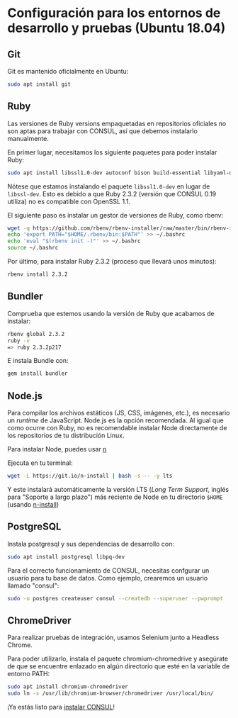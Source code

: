 # Configuración para los entornos de desarrollo y pruebas (Ubuntu 18.04)

## Git

Git es mantenido oficialmente en Ubuntu:

```bash
sudo apt install git
```

## Ruby

Las versiones de Ruby versions empaquetadas en repositorios oficiales no son aptas para trabajar con CONSUL, así que debemos instalarlo manualmente.

En primer lugar, necesitamos los siguiente paquetes para poder instalar Ruby:

```bash
sudo apt install libssl1.0-dev autoconf bison build-essential libyaml-dev libreadline6-dev zlib1g-dev libncurses5-dev libffi-dev libgdbm5 libgdbm-dev
```

Nótese que estamos instalando el paquete `libssl1.0-dev` en lugar de `libssl-dev`. Esto es debido a que Ruby 2.3.2 (versión que CONSUL 0.19 utiliza) no es compatible con OpenSSL 1.1.

El siguiente paso es instalar un gestor de versiones de Ruby, como rbenv:

```bash
wget -q https://github.com/rbenv/rbenv-installer/raw/master/bin/rbenv-installer -O- | bash
echo 'export PATH="$HOME/.rbenv/bin:$PATH"' >> ~/.bashrc
echo 'eval "$(rbenv init -)"' >> ~/.bashrc
source ~/.bashrc
```

Por último, para instalar Ruby 2.3.2 (proceso que llevará unos minutos):

```bash
rbenv install 2.3.2
```

## Bundler

Comprueba que estemos usando la versión de Ruby que acabamos de instalar:

```bash
rbenv global 2.3.2
ruby -v
=> ruby 2.3.2p217
```

E instala Bundle con:

```bash
gem install bundler
```

## Node.js

Para compilar los archivos estáticos (JS, CSS, imágenes, etc.), es necesario un _runtime_ de JavaScript. Node.js es la opción recomendada. Al igual que como ocurre con Ruby, no es recomendable instalar Node directamente de los repositorios de tu distribución Linux.

Para instalar Node, puedes usar [n](https://github.com/tj/n)

Ejecuta en tu terminal:

```bash
wget -L https://git.io/n-install | bash -s -- -y lts
```

Y este instalará automáticamente la versión LTS (_Long Term Support_, inglés para "Soporte a largo plazo") más reciente de Node en tu directorio `$HOME` (usando [n-install](https://github.com/mklement0/n-install))

## PostgreSQL

Instala postgresql y sus dependencias de desarrollo con:

```bash
sudo apt install postgresql libpq-dev
```

Para el correcto funcionamiento de CONSUL, necesitas confgurar un usuario para tu base de datos. Como ejemplo, crearemos un usuario llamado "consul":

```bash
sudo -u postgres createuser consul --createdb --superuser --pwprompt
```

## ChromeDriver

Para realizar pruebas de integración, usamos Selenium junto a Headless Chrome.

Para poder utilizarlo, instala el paquete chromium-chromedrive y asegúrate de que se encuentre enlazado en algún directorio que esté en la variable de entorno PATH:

```bash
sudo apt install chromium-chromedriver
sudo ln -s /usr/lib/chromium-browser/chromedriver /usr/local/bin/
```

¡Ya estás listo para [instalar CONSUL](../local_installation.html)!
